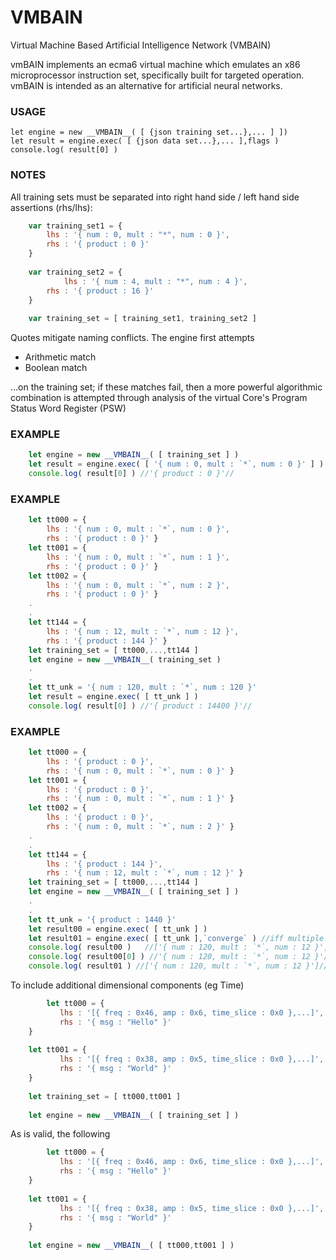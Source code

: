 # VMBAIN

Virtual Machine Based Artificial Intelligence Network (VMBAIN)  

vmBAIN implements an ecma6 virtual machine which emulates an x86 microprocessor instruction set, specifically built for targeted operation. vmBAIN is intended as an alternative for artificial neural networks.  

### USAGE

	let engine = new __VMBAIN__( [ {json training set...},... ] ]) 
	let result = engine.exec( [ {json data set...},... ],flags )
	console.log( result[0] )

### NOTES

All training sets must be separated into right hand side / left hand side assertions (rhs/lhs): 
	
```javascript
	var training_set1 = { 
		lhs : '{ num : 0, mult : "*", num : 0 }', 
		rhs : '{ product : 0 }' 
	}
	
	var training_set2 = {
	        lhs : '{ num : 4, mult : "*", num : 4 }',
		rhs : '{ product : 16 }'
	}
	
	var training_set = [ training_set1, training_set2 ]
```
	
Quotes mitigate naming conflicts. The engine first attempts 

- Arithmetic match
- Boolean match

...on the training set; if these matches fail, then a more powerful algorithmic combination is attempted
through analysis of the virtual Core's Program Status Word Register (PSW)

### EXAMPLE

```javascript
	let engine = new __VMBAIN__( [ training_set ] ) 
	let result = engine.exec( [ '{ num : 0, mult : `*`, num : 0 }' ] )
	console.log( result[0] ) //'{ product : 0 }'//
```

### EXAMPLE

```javascript
	let tt000 = { 
		lhs : '{ num : 0, mult : `*`, num : 0 }', 
		rhs : '{ product : 0 }' }
	let tt001 = { 
		lhs : '{ num : 0, mult : `*`, num : 1 }', 
		rhs : '{ product : 0 }' }
	let tt002 = { 
		lhs : '{ num : 0, mult : `*`, num : 2 }', 
		rhs : '{ product : 0 }' }
	.
	.
	let tt144 = { 
		lhs : '{ num : 12, mult : `*`, num : 12 }', 
		rhs : '{ product : 144 }' }
	let training_set = [ tt000,...,tt144 ]
	let engine = new __VMBAIN__( training_set )
	.
	.
	let tt_unk = '{ num : 120, mult : `*`, num : 120 }'
	let result = engine.exec( [ tt_unk ] ) 
	console.log( result[0] ) //'{ product : 14400 }'//
```

### EXAMPLE

```javascript
	let tt000 = { 
		lhs : '{ product : 0 }', 
		rhs : '{ num : 0, mult : `*`, num : 0 }' }
	let tt001 = { 
		lhs : '{ product : 0 }', 
		rhs : '{ num : 0, mult : `*`, num : 1 }' }
	let tt002 = { 
		lhs : '{ product : 0 }', 
		rhs : '{ num : 0, mult : `*`, num : 2 }' }
	.
	.
	let tt144 = { 
		lhs : '{ product : 144 }', 
		rhs : '{ num : 12, mult : `*`, num : 12 }' }
	let training_set = [ tt000,...,tt144 ]
	let engine = new __VMBAIN__( [ training_set ] )
	.
	.
	let tt_unk = '{ product : 1440 }'
	let result00 = engine.exec( [ tt_unk ] ) 
	let result01 = engine.exec( [ tt_unk ],`converge` ) //iff multiple solutions, converge on first answer//
	console.log( result00 )   //['{ num : 120, mult : `*`, num : 12 }',...]//
	console.log( result00[0] ) //'{ num : 120, mult : `*`, num : 12 }'//
	console.log( result01 ) //['{ num : 120, mult : `*`, num : 12 }']//
```

To include additional dimensional components (eg Time)

```javascript
        let tt000 = {
	       lhs : '[{ freq : 0x46, amp : 0x6, time_slice : 0x0 },...]',
	       rhs : '{ msg : "Hello" }'
	}
	
	let tt001 = {
	       lhs : '[{ freq : 0x38, amp : 0x5, time_slice : 0x0 },...]',
	       rhs : '{ msg : "World" }'
	}
	
	let training_set = [ tt000,tt001 ]
	
	let engine = new __VMBAIN__( [ training_set ] )
```

As is valid, the following

```javascript
        let tt000 = {
	       lhs : '[{ freq : 0x46, amp : 0x6, time_slice : 0x0 },...]',
	       rhs : '{ msg : "Hello" }'
	}
	
	let tt001 = {
	       lhs : '[{ freq : 0x38, amp : 0x5, time_slice : 0x0 },...]',
	       rhs : '{ msg : "World" }'
	} 
	
	let engine = new __VMBAIN__( [ tt000,tt001 ] )
```
